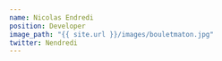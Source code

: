 ```yaml
---
name: Nicolas Endredi
position: Developer
image_path: "{{ site.url }}/images/bouletmaton.jpg"
twitter: Nendredi
---
```

